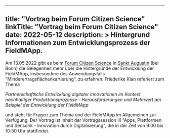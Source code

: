 
---
title: "Vortrag beim Forum Citizen Science"
linkTitle: "Vortrag beim Forum Citizen Science"
date: 2022-05-12
description: >
  Hintergrund Informationen zum Entwicklungsprozess der FieldMApp.
---

Am 13.05.2022 gibt es beim [Forum Citizen Science](https://www.buergerschaffenwissen.de/veranstaltungen/forum-citizen-science-2022) in [Sankt Augustin](https://www.buergerschaffenwissen.de/veranstaltungen/forum-citizen-science-2022/praktische-informationen) (bei Bonn) die Gelegenheit mehr über die Hintergründe der Entwicklung der FieldMApp, insbesondere des Anwendungsfalls "Minderertragsflächenkartierung", zu erfahren. Friederike Klan referiert zum Thema 

_Partnerschaftliche Entwicklung digitaler Innovationen im Kontext nachhaltiger Produktionsprozesse – Herausforderungen und Mehrwert am Beispiel der Entwicklung der FieldMApp_

und steht für Fragen zum Thema und der FieldMApp im Allgemeinen zur Verfügung. Der Vortrag ist Inhalt der Vortragssession III "Apps, Plattformen und Sensorik - Innovation durch Digitalisierung", die in der Zeit von 9:00 bis 10:30 Uhr stattfindet.
